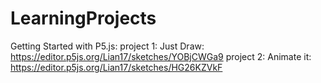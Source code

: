 # LearningProjects

Getting Started with P5.js:
project 1: Just Draw: https://editor.p5js.org/Lian17/sketches/YOBjCWGa9
project 2: Animate it: https://editor.p5js.org/Lian17/sketches/HG26KZVkF
